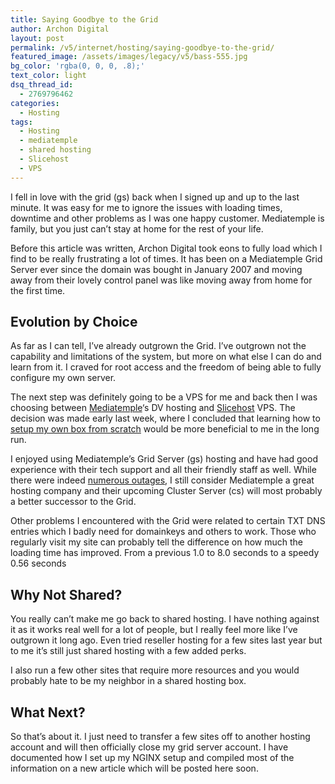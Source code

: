 ```yaml
---
title: Saying Goodbye to the Grid
author: Archon Digital
layout: post
permalink: /v5/internet/hosting/saying-goodbye-to-the-grid/
featured_image: /assets/images/legacy/v5/bass-555.jpg
bg_color: 'rgba(0, 0, 0, .8);'
text_color: light
dsq_thread_id:
  - 2769796462
categories:
  - Hosting
tags:
  - Hosting
  - mediatemple
  - shared hosting
  - Slicehost
  - VPS
---
```

I fell in love with the grid (gs) back when I signed up and up to the last minute. It was easy for me to ignore the issues with loading times, downtime and other problems as I was one happy customer. Mediatemple is family, but you just can&#8217;t stay at home for the rest of your life.

Before this article was written, Archon Digital took eons to fully load which I find to be really frustrating a lot of times. It has been on a Mediatemple Grid Server ever since the domain was bought in January 2007 and moving away from their lovely control panel was like moving away from home for the first time. <!--more-->

## Evolution by Choice

As far as I can tell, I&#8217;ve already outgrown the Grid. I&#8217;ve outgrown not the capability and limitations of the system, but more on what else I can do and learn from it. I craved for root access and the freedom of being able to fully configure my own server.

The next step was definitely going to be a VPS for me and back then I was choosing between <a href="http://mediatemple.net" target="_blank">Mediatemple</a>&#8216;s DV hosting and <a href="http://slicehost.net" target="_blank">Slicehost</a> VPS. The decision was made early last week, where I concluded that learning how to <a href="https://manage.slicehost.com/customers/new?referrer=1367440658" target="_blank">setup my own box from scratch</a> would be more beneficial to me in the long run.

I enjoyed using Mediatemple&#8217;s Grid Server (gs) hosting and have had good experience with their tech support and all their friendly staff as well. While there were indeed <a href="http://www.mediatemple.net/webhosting/gs/systemstatus.php" target="_blank">numerous outages</a>, I still consider Mediatemple a great hosting company and their upcoming Cluster Server (cs) will most probably a better successor to the Grid.

Other problems I encountered with the Grid were related to certain TXT DNS entries which I badly need for domainkeys and others to work. Those who regularly visit my site can probably tell the difference on how much the loading time has improved. From a previous 1.0 to 8.0 seconds to a speedy 0.56 seconds

## Why Not Shared?

You really can&#8217;t make me go back to shared hosting. I have nothing against it as it works real well for a lot of people, but I really feel more like I&#8217;ve outgrown it long ago. Even tried reseller hosting for a few sites last year but to me it&#8217;s still just shared hosting with a few added perks.

I also run a few other sites that require more resources and you would probably hate to be my neighbor in a shared hosting box.

## What Next?

So that&#8217;s about it. I just need to transfer a few sites off to another hosting account and will then officially close my grid server account. I have documented how I set up my NGINX setup and compiled most of the information on a new article which will be posted here soon.